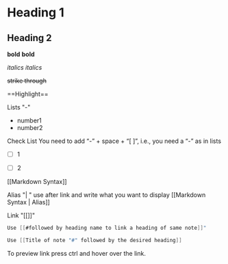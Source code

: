 
# Heading 1
## Heading 2

**bold**
__bold__

*italics*
_italics_

~~strike through~~

==Highlight==

Lists "-"

- number1
- number2


Check List You need to add “-” + space + “[ ]”, i.e., you need a “-” as in lists

- [ ] 1
- [ ] 2




[[Markdown Syntax]]

Alias "| " use after link and write what you want to display
[[Markdown Syntax | Alias]]

Link "[[]]"
```java
Use [[#followed by heading name to link a heading of same note]]"

Use [[Title of note "#" followed by the desired heading]]
```


To preview link press ctrl and hover over the link.




